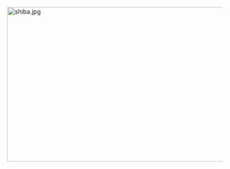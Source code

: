  <img src="https://i.imgur.com/PKxmdK9.png" width = "640" height = "360" alt="shiba.jpg" align=center />
